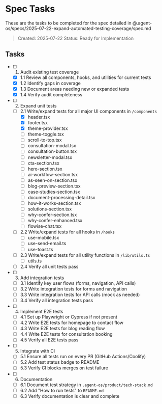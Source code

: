 # Spec Tasks

These are the tasks to be completed for the spec detailed in @.agent-os/specs/2025-07-22-expand-automated-testing-coverage/spec.md

> Created: 2025-07-22
> Status: Ready for Implementation

## Tasks

- [ ] 1. Audit existing test coverage
  - [x] 1.1 Review all components, hooks, and utilities for current tests
  - [x] 1.2 Identify gaps in coverage
  - [x] 1.3 Document areas needing new or expanded tests
  - [x] 1.4 Verify audit completeness

- [ ] 2. Expand unit tests
  - [ ] 2.1 Write/expand tests for all major UI components in `/components`
    - [x] header.tsx
    - [x] footer.tsx
    - [x] theme-provider.tsx
    - [ ] theme-toggle.tsx
    - [ ] scroll-to-top.tsx
    - [ ] consultation-modal.tsx
    - [ ] consultation-button.tsx
    - [ ] newsletter-modal.tsx
    - [ ] cta-section.tsx
    - [ ] hero-section.tsx
    - [ ] ai-workflow-section.tsx
    - [ ] as-seen-on-section.tsx
    - [ ] blog-preview-section.tsx
    - [ ] case-studies-section.tsx
    - [ ] document-processing-detail.tsx
    - [ ] how-it-works-section.tsx
    - [ ] solutions-section.tsx
    - [ ] why-confer-section.tsx
    - [ ] why-confer-enhanced.tsx
    - [ ] flowise-chat.tsx
  - [ ] 2.2 Write/expand tests for all hooks in `/hooks`
    - [ ] use-mobile.tsx
    - [ ] use-send-email.ts
    - [ ] use-toast.ts
  - [ ] 2.3 Write/expand tests for all utility functions in `/lib/utils.ts`
    - [ ] utils.ts
  - [ ] 2.4 Verify all unit tests pass

- [ ] 3. Add integration tests
  - [ ] 3.1 Identify key user flows (forms, navigation, API calls)
  - [ ] 3.2 Write integration tests for forms and navigation
  - [ ] 3.3 Write integration tests for API calls (mock as needed)
  - [ ] 3.4 Verify all integration tests pass

- [ ] 4. Implement E2E tests
  - [ ] 4.1 Set up Playwright or Cypress if not present
  - [ ] 4.2 Write E2E tests for homepage to contact flow
  - [ ] 4.3 Write E2E tests for blog reading flow
  - [ ] 4.4 Write E2E tests for consultation booking
  - [ ] 4.5 Verify all E2E tests pass

- [ ] 5. Integrate with CI
  - [ ] 5.1 Ensure all tests run on every PR (GitHub Actions/Coolify)
  - [ ] 5.2 Add test status badge to README
  - [ ] 5.3 Verify CI blocks merges on test failure

- [ ] 6. Documentation
  - [ ] 6.1 Document test strategy in `.agent-os/product/tech-stack.md`
  - [ ] 6.2 Add "How to run tests" to `README.md`
  - [ ] 6.3 Verify documentation is clear and complete 